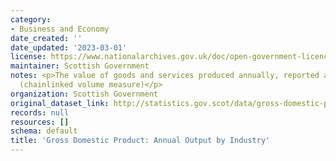 ```yaml
---
category:
- Business and Economy
date_created: ''
date_updated: '2023-03-01'
license: https://www.nationalarchives.gov.uk/doc/open-government-licence/version/3/
maintainer: Scottish Government
notes: <p>The value of goods and services produced annually, reported as an index
  (chainlinked volume measure)</p>
organization: Scottish Government
original_dataset_link: http://statistics.gov.scot/data/gross-domestic-product-annual-output-by-industry
records: null
resources: []
schema: default
title: 'Gross Domestic Product: Annual Output by Industry'
---
```

